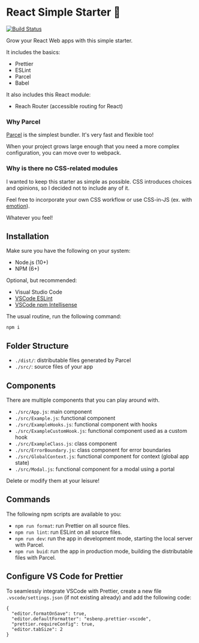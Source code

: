 # React Simple Starter 🌱

[![Build Status](https://travis-ci.org/KirilSoshnin/react-simple-starter.svg?branch=master)](https://travis-ci.org/KirilSoshnin/react-simple-starter)

Grow your React Web apps with this simple starter.

It includes the basics:

- Prettier
- ESLint
- Parcel
- Babel

It also includes this React module:

- Reach Router (accessible routing for React)

### Why Parcel

[Parcel](https://parceljs.org) is the simplest bundler. It's very fast and flexible too!

When your project grows large enough that you need a more complex configuration, you can move over to webpack.

### Why is there no CSS-related modules

I wanted to keep this starter as simple as possible. CSS introduces choices and opinions, so I decided not to include any of it.

Feel free to incorporate your own CSS workflow or use CSS-in-JS (ex. with [emotion](https://github.com/emotion-js/emotion)).

Whatever you feel!

## Installation

Make sure you have the following on your system:

- Node.js (10+)
- NPM (6+)

Optional, but recommended:

- Visual Studio Code
- [VSCode ESLint](https://github.com/Microsoft/vscode-eslint)
- [VSCode npm Intellisense](https://github.com/ChristianKohler/NpmIntellisense)

The usual routine, run the following command:

```
npm i
```

## Folder Structure

- `./dist/`: distributable files generated by Parcel
- `./src/`: source files of your app

## Components

There are multiple components that you can play around with.

- `./src/App.js`: main component
- `./src/Example.js`: functional component
- `./src/ExampleHooks.js`: functional component with hooks
- `./src/ExampleCustomHook.js`: functional component used as a custom hook
- `./src/ExampleClass.js`: class component
- `./src/ErrorBoundary.js`: class component for error boundaries
- `./src/GlobalContext.js`: functional component for context (global app state)
- `./src/Modal.js`: functional component for a modal using a portal

Delete or modify them at your leisure!

## Commands

The following npm scripts are available to you:

- `npm run format`: run Prettier on all source files.
- `npm run lint`: run ESLint on all source files.
- `npm run dev`: run the app in development mode, starting the local server with Parcel.
- `npm run buid`: run the app in production mode, building the distributable files with Parcel.

## Configure VS Code for Prettier

To seamlessly integrate VSCode with Prettier, create a new file `.vscode/settings.json` (if not existing already) and add the following code:

```
{
  "editor.formatOnSave": true,
  "editor.defaultFormatter": "esbenp.prettier-vscode",
  "prettier.requireConfig": true,
  "editor.tabSize": 2
}
```
